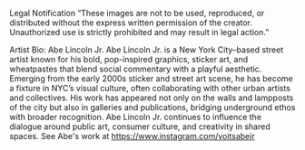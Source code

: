 Legal Notification
“These images are not to be used, reproduced, or distributed without the express written permission of the creator. Unauthorized use is strictly prohibited and may result in legal action.”

Artist Bio: Abe Lincoln Jr.
Abe Lincoln Jr. is a New York City–based street artist known for his bold, pop-inspired graphics, sticker art, and wheatpastes that blend social commentary with a playful aesthetic. Emerging from the early 2000s sticker and street art scene, he has become a fixture in NYC’s visual culture, often collaborating with other urban artists and collectives. His work has appeared not only on the walls and lampposts of the city but also in galleries and publications, bridging underground ethos with broader recognition. Abe Lincoln Jr. continues to influence the dialogue around public art, consumer culture, and creativity in shared spaces. See Abe's work at https://www.instagram.com/yoitsabejr
